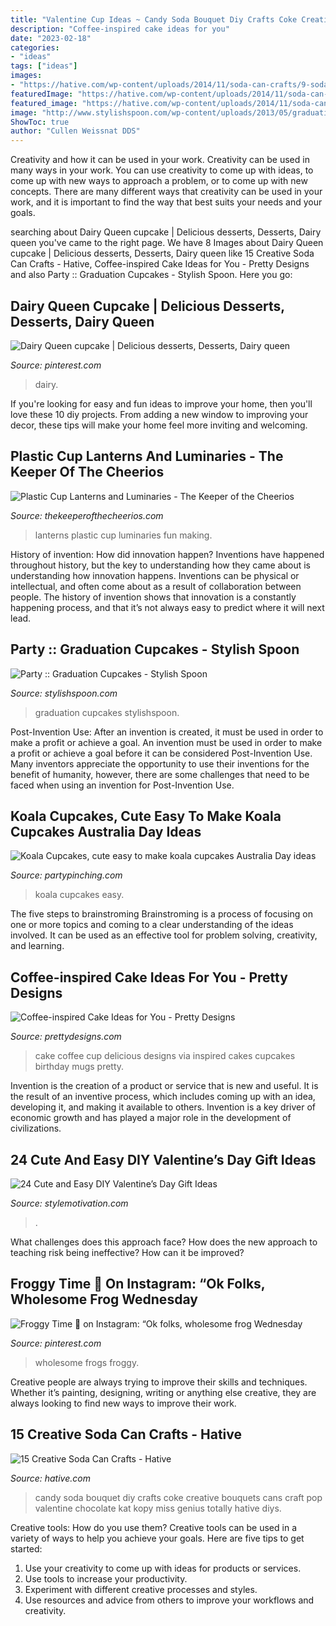 ```yaml
---
title: "Valentine Cup Ideas ~ Candy Soda Bouquet Diy Crafts Coke Creative Bouquets Cans Craft Pop Valentine Chocolate Kat Kopy Miss Genius Totally Hative Diys"
description: "Coffee-inspired cake ideas for you"
date: "2023-02-18"
categories:
- "ideas"
tags: ["ideas"]
images:
- "https://hative.com/wp-content/uploads/2014/11/soda-can-crafts/9-soda-can-candy-bouquet.jpg"
featuredImage: "https://hative.com/wp-content/uploads/2014/11/soda-can-crafts/9-soda-can-candy-bouquet.jpg"
featured_image: "https://hative.com/wp-content/uploads/2014/11/soda-can-crafts/9-soda-can-candy-bouquet.jpg"
image: "http://www.stylishspoon.com/wp-content/uploads/2013/05/graduation-cupcakes.jpg"
ShowToc: true
author: "Cullen Weissnat DDS"
---
```



Creativity and how it can be used in your work.
Creativity can be used in many ways in your work. You can use creativity to come up with ideas, to come up with new ways to approach a problem, or to come up with new concepts. There are many different ways that creativity can be used in your work, and it is important to find the way that best suits your needs and your goals.

	

		
searching about Dairy Queen cupcake | Delicious desserts, Desserts, Dairy queen you've came to the right page. We have 8 Images about Dairy Queen cupcake | Delicious desserts, Desserts, Dairy queen like 15 Creative Soda Can Crafts - Hative, Coffee-inspired Cake Ideas for You - Pretty Designs and also Party :: Graduation Cupcakes - Stylish Spoon. Here you go:
		
    
## Dairy Queen Cupcake | Delicious Desserts, Desserts, Dairy Queen

<img loading=lazy src="https://i.pinimg.com/736x/f2/b6/ad/f2b6ad47a563a2e0e35c27166527d9e7--dairy-queen-wedding-reception.jpg" onerror="this.onerror=null;this.src='https://tse2.mm.bing.net/th?id=OIP.66_7WjWtreHq4l92Vy05RAHaJ6&amp;pid=15.1';" alt="Dairy Queen cupcake | Delicious desserts, Desserts, Dairy queen">

_Source: pinterest.com_

>dairy. 

	

If you're looking for easy and fun ideas to improve your home, then you'll love these 10 diy projects. From adding a new window to improving your decor, these tips will make your home feel more inviting and welcoming.

    
## Plastic Cup Lanterns And Luminaries - The Keeper Of The Cheerios

<img loading=lazy src="http://www.thekeeperofthecheerios.com/wp-content/uploads/2015/05/LANTERNS-1.jpg" onerror="this.onerror=null;this.src='https://tse1.mm.bing.net/th?id=OIP.b_gWLPjmSHCS-4Q8_qiOIQHaEY&amp;pid=15.1';" alt="Plastic Cup Lanterns and Luminaries - The Keeper of the Cheerios">

_Source: thekeeperofthecheerios.com_

>lanterns plastic cup luminaries fun making. 

	

History of invention: How did innovation happen?
Inventions have happened throughout history, but the key to understanding how they came about is understanding how innovation happens. Inventions can be physical or intellectual, and often come about as a result of collaboration between people. The history of invention shows that innovation is a constantly happening process, and that it’s not always easy to predict where it will next lead.

    
## Party :: Graduation Cupcakes - Stylish Spoon

<img loading=lazy src="http://www.stylishspoon.com/wp-content/uploads/2013/05/graduation-cupcakes.jpg" onerror="this.onerror=null;this.src='https://tse4.mm.bing.net/th?id=OIP.qVoDxGmWYbq5eDsxMzF2MAHaE8&amp;pid=15.1';" alt="Party :: Graduation Cupcakes - Stylish Spoon">

_Source: stylishspoon.com_

>graduation cupcakes stylishspoon. 

	

Post-Invention Use: After an invention is created, it must be used in order to make a profit or achieve a goal.
An invention must be used in order to make a profit or achieve a goal before it can be considered Post-Invention Use. Many inventors appreciate the opportunity to use their inventions for the benefit of humanity, however, there are some challenges that need to be faced when using an invention for Post-Invention Use.

    
## Koala Cupcakes, Cute Easy To Make Koala Cupcakes Australia Day Ideas

<img loading=lazy src="https://partypinching.com/wp-content/uploads/2019/01/1w-2.jpg" onerror="this.onerror=null;this.src='https://tse3.mm.bing.net/th?id=OIP.--yW2Ts0ckQuNf-HE71sjwHaHZ&amp;pid=15.1';" alt="Koala Cupcakes, cute easy to make koala cupcakes Australia Day ideas">

_Source: partypinching.com_

>koala cupcakes easy. 

	

The five steps to brainstroming
Brainstroming is a process of focusing on one or more topics and coming to a clear understanding of the ideas involved. It can be used as an effective tool for problem solving, creativity, and learning.

    
## Coffee-inspired Cake Ideas For You - Pretty Designs

<img loading=lazy src="http://www.prettydesigns.com/wp-content/uploads/2015/01/Delicious-Coffee-Cup-Cake.jpg" onerror="this.onerror=null;this.src='https://tse4.mm.bing.net/th?id=OIP.w4xI5t7u7Vxd0AJtCzmg_AHaJ3&amp;pid=15.1';" alt="Coffee-inspired Cake Ideas for You - Pretty Designs">

_Source: prettydesigns.com_

>cake coffee cup delicious designs via inspired cakes cupcakes birthday mugs pretty. 

	

Invention is the creation of a product or service that is new and useful. It is the result of an inventive process, which includes coming up with an idea, developing it, and making it available to others. Invention is a key driver of economic growth and has played a major role in the development of civilizations.

    
## 24 Cute And Easy DIY Valentine’s Day Gift Ideas

<img loading=lazy src="http://www.stylemotivation.com/wp-content/uploads/2014/01/24-Cute-and-Easy-DIY-Valentine’s-Day-Gift-Ideas-18.jpg" onerror="this.onerror=null;this.src='https://tse2.mm.bing.net/th?id=OIP.g1gBQ4ABCSSy0AXGbe7L6wHaLL&amp;pid=15.1';" alt="24 Cute and Easy DIY Valentine’s Day Gift Ideas">

_Source: stylemotivation.com_

>. 

	

What challenges does this approach face?
How does the new approach to teaching risk being ineffective? How can it be improved?

    
## Froggy Time 🐸 On Instagram: “Ok Folks, Wholesome Frog Wednesday

<img loading=lazy src="https://i.pinimg.com/736x/13/4c/86/134c86bb11f606077619820adc053905.jpg" onerror="this.onerror=null;this.src='https://tse1.mm.bing.net/th?id=OIP.8WI50pWkASyCiJdBJa1x-QHaHa&amp;pid=15.1';" alt="Froggy Time 🐸 on Instagram: “Ok folks, wholesome frog Wednesday">

_Source: pinterest.com_

>wholesome frogs froggy. 

	

Creative people are always trying to improve their skills and techniques. Whether it’s painting, designing, writing or anything else creative, they are always looking to find new ways to improve their work.

    
## 15 Creative Soda Can Crafts - Hative

<img loading=lazy src="https://hative.com/wp-content/uploads/2014/11/soda-can-crafts/9-soda-can-candy-bouquet.jpg" onerror="this.onerror=null;this.src='https://tse1.mm.bing.net/th?id=OIP.W9x7pzj7OIxnHnL7S_0PZgHaLG&amp;pid=15.1';" alt="15 Creative Soda Can Crafts - Hative">

_Source: hative.com_

>candy soda bouquet diy crafts coke creative bouquets cans craft pop valentine chocolate kat kopy miss genius totally hative diys. 

	

Creative tools: How do you use them?
Creative tools can be used in a variety of ways to help you achieve your goals. Here are five tips to get started: 
1. Use your creativity to come up with ideas for products or services.
2. Use tools to increase your productivity.
3. Experiment with different creative processes and styles.
4. Use resources and advice from others to improve your workflows and creativity.

